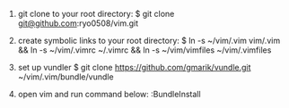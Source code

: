 1. git clone to your root directory:
$ git clone git@github.com:ryo0508/vim.git

2. create symbolic links to your root directory:
$ ln -s ~/vim/.vim vim/.vim && ln -s ~/vim/.vimrc ~/.vimrc && ln -s ~/vim/vimfiles ~/vim/.vimfiles

3. set up vundler
$ git clone https://github.com/gmarik/vundle.git ~/vim/.vim/bundle/vundle

4. open vim and run command below:
:BundleInstall
